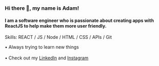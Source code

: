 ### Hi there 👋, my name is Adam!
#### I am a software engineer who is passionate about creating apps with ReactJS to help make them more user friendly.

Skills: REACT / JS / Node / HTML / CSS / APIs / Git 

• Always trying to learn new things <br></br>
• Check out my [LinkedIn](http://linkedin.com/in/adamruffner) and [Instagram](http://instagram.com/adamruffner10)











